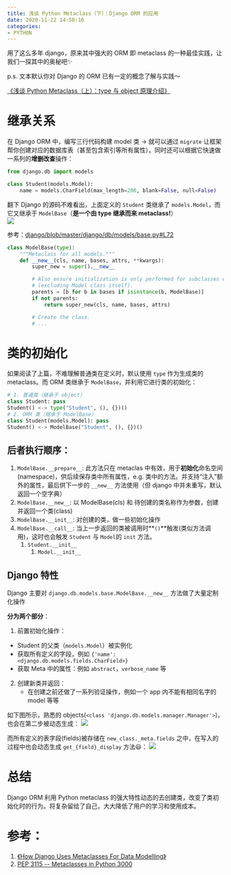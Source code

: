 ```yaml
---
title: 浅谈 Python Metaclass（下）：Django ORM 的应用
date: 2020-11-22 14:58:16
categories:
- PYTHON
---
```



用了这么多年 django，原来其中强大的 ORM 即 metaclass 的一种最佳实践，让我们一探其中的奥秘吧✨

p.s. 文本默认你对 Django 的 ORM 已有一定的概念了解与实践～

<!--more-->

[《浅谈 Python Metaclass（上）：type 与 object 原理介绍》](/blog/20201115/python-type-and-object/)

# 继承关系

在 Django ORM 中，编写三行代码构建 model 类 -> 就可以通过 `migrate` 让框架帮你创建对应的数据库表（甚至包含索引等所有属性）。同时还可以根据它快速做一系列的**增删改查**操作：  

```python
from django.db import models

class Student(models.Model):
    name = models.CharField(max_length=200, blank=False, null=False)
```

翻下 Django 的源码不难看出，上面定义的 `Student` 类继承了 `models.Model`，而它又继承于 `ModelBase`（**是一个由 type 继承而来 metaclass!**）  
![](/images/blog/200104_japan_travel/16059273576073.jpg)

参考：[django/blob/master/django/db/models/base.py#L72](https://github.com/django/django/blob/master/django/db/models/base.py#L72)
```python
class ModelBase(type):
    """Metaclass for all models."""
    def __new__(cls, name, bases, attrs, **kwargs):
        super_new = super().__new__

        # Also ensure initialization is only performed for subclasses of Model
        # (excluding Model class itself).
        parents = [b for b in bases if isinstance(b, ModelBase)]
        if not parents:
            return super_new(cls, name, bases, attrs)

        # Create the class.
        # ...
```

# 类的初始化

如果阅读了上篇，不难理解普通类在定义时，默认使用 `type` 作为生成类的 metaclass。而 ORM 类继承于 `ModelBase`，并利用它进行类的初始化：

```python
# 1. 普通类（继承于 object）
class Student: pass
Student() <-> type("Student", (), {})()
# 2. ORM 类（继承于 ModelBase）
class Student(models.Model): pass
Student() <-> ModelBase("Student", (), {})()
```

## 后者执行顺序：

1. `ModelBase.__prepare__`: 此方法只在 metaclas 中有效，用于**初始化**命名空间(namespace)，供后续保存类中所有属性，e.g. 类中的方法。并支持“注入”额外的属性，最后供下一步的 `__new__` 方法使用（但 django 中并未重写，默认返回一个空字典）
2. `ModelBase.__new__`: 以 ModelBase(cls) 和 待创建的类名称作为参数，创建并返回一个类(class)
3. `ModelBase.__init__`: 对创建的类，做一些初始化操作
4. `ModelBase.__call__`: 当上一步返回的类被调用时**`()`**触发(类似方法调用)，这时也会触发 `Student` 与 `Model`的 `init` 方法。
    1. `Student.__init__`
        1. `Model.__init__`
   

## Django 特性

Django 主要对 `django.db.models.base.ModelBase.__new__` 方法做了大量定制化操作

**分为两个部分**：

1. 前置初始化操作：
  - Student 的父类（`models.Model`）被实例化
  - 获取所有定义的字段，例如 `{'name': <django.db.models.fields.CharField>}`
  - 获取 Meta 中的属性：例如 `abstract`，`verbose_name` 等
2. 创建新类并返回：
    - 在创建之前还做了一系列验证操作，例如一个 app 内不能有相同名字的 model 等等

如下图所示，熟悉的 objects(`<class 'django.db.models.manager.Manager'>`)，也会在第二步被动态生成：
![](/images/blog/200104_japan_travel/16060245107097.jpg)

而所有定义的表字段(fields)被存储在 `new_class._meta.fields` 之中，在写入的过程中也会动态生成 `get_{field}_display` 方法😃：
![](/images/blog/200104_japan_travel/16060241730731.jpg)

    
# 总结

Django ORM 利用 Python metaclass 的强大特性动态的去创建类，改变了类初始化时的行为。将复杂留给了自己，大大降低了用户的学习和使用成本。  

# 参考：

1. [《How Django Uses Metaclasses For Data Modelling》](https://medium.com/swlh/how-django-use-data-descriptors-metaclasses-for-data-modelling-14b307280fce)
2. [PEP 3115 -- Metaclasses in Python 3000](https://www.python.org/dev/peps/pep-3115/#invoking-the-metaclass)



